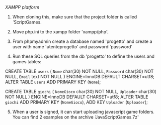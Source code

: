 *XAMPP platform*

1) When cloning this, make sure that the project folder is called 'ScriptGames.

2) Move php.ini to the xampp folder 'xampp/php'.

3) From phpmyadmin create a database named 'progetto' and create a user with name 'utenteprogetto' and password 'password'

4) Run these SQL queries from the db 'progetto' to define the users and games tables:


CREATE TABLE `users` (
  `Nome` char(30) NOT NULL,
  `Password` char(30) NOT NULL,
  `Email` text NOT NULL
) ENGINE=InnoDB DEFAULT CHARSET=utf8;
ALTER TABLE `users`
  ADD PRIMARY KEY (`Nome`);  
  
  
  
CREATE TABLE `giochi` (
  `NomeGioco` char(30) NOT NULL,
  `Uploader` char(30) NOT NULL
) ENGINE=InnoDB DEFAULT CHARSET=utf8;
ALTER TABLE `giochi`
  ADD PRIMARY KEY (`NomeGioco`),
  ADD KEY `Uploader` (`Uploader`);
  
  
5) When a user is signed, it can start uploading javascript game folders. You can find 2 examples on the archive 'JavaScriptGames.7z'
 
